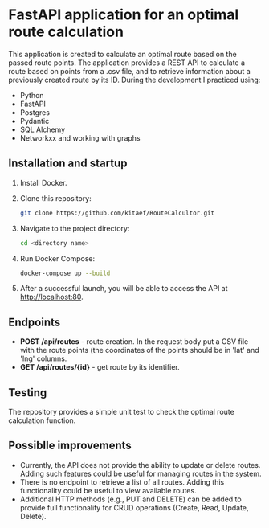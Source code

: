 # FastAPI application for an optimal route calculation

This application is created to calculate an optimal route based on the passed route points. The application provides a REST API to calculate a route based on points from a .csv file, and to retrieve information about a previously created route by its ID.
During the development I practiced using:
- Python
- FastAPI
- Postgres
- Pydantic
- SQL Alchemy
- Networkxx and working with graphs

## Installation and startup

1. Install Docker.
2. Clone this repository:

   ```bash
   git clone https://github.com/kitaef/RouteCalcultor.git
   ```

3. Navigate to the project directory:

   ```bash
   cd <directory name>
   ```

4. Run Docker Compose:

   ```bash
   docker-compose up --build
   ```

5. After a successful launch, you will be able to access the API at [http://localhost:80](http://localhost:80).

## Endpoints

- **POST /api/routes** - route creation. In the request body put a CSV file with the route points (the coordinates of the points should be in 'lat' and 'lng' columns.
- **GET /api/routes/{id}** - get route by its identifier.

## Testing

The repository provides a simple unit test to check the optimal route calculation function.

## Possiblle improvements

- Currently, the API does not provide the ability to update or delete routes. Adding such features could be useful for managing routes in the system.
- There is no endpoint to retrieve a list of all routes. Adding this functionality could be useful to view available routes.
- Additional HTTP methods (e.g., PUT and DELETE) can be added to provide full functionality for CRUD operations (Create, Read, Update, Delete).
